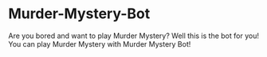 # Murder-Mystery-Bot
Are you bored and want to play Murder Mystery? Well this is the bot for you! You can play Murder Mystery with Murder Mystery Bot!
